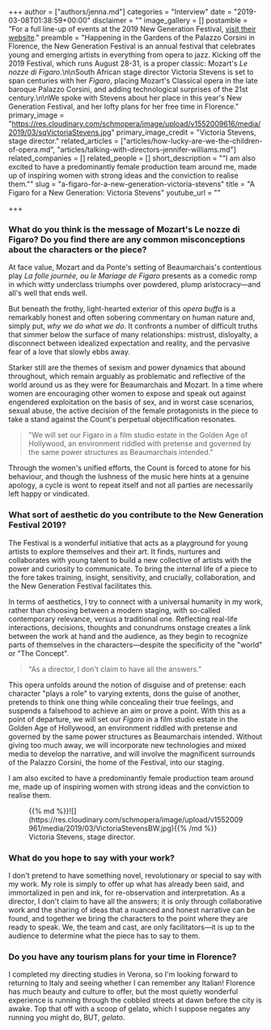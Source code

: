 +++
author = ["authors/jenna.md"]
categories = "Interview"
date = "2019-03-08T01:38:59+00:00"
disclaimer = ""
image_gallery = []
postamble = "For a full line-up of events at the 2019 New Generation Festival, [visit their website](https://www.newgenerationfestival.org/en/2019)."
preamble = "Happening in the Gardens of the Palazzo Corsini in Florence, the New Generation Festival is an annual festival that celebrates young and emerging artists in everything from opera to jazz. Kicking off the 2019 Festival, which runs August 28-31, is a proper classic: Mozart's _Le nozze di Figaro_.\n\nSouth African stage director Victoria Stevens is set to span centuries with her _Figaro_, placing Mozart's Classical opera in the late baroque Palazzo Corsini, and adding technological surprises of the 21st century.\n\nWe spoke with Stevens about her place in this year's New Generation Festival, and her lofty plans for her free time in Florence."
primary_image = "https://res.cloudinary.com/schmopera/image/upload/v1552009616/media/2019/03/sqVictoriaStevens.jpg"
primary_image_credit = "Victoria Stevens, stage director."
related_articles = ["articles/how-lucky-are-we-the-children-of-opera.md", "articles/talking-with-directors-jennifer-williams.md"]
related_companies = []
related_people = []
short_description = "\"I am also excited to have a predominantly female production team around me, made up of inspiring women with strong ideas and the conviction to realise them.\""
slug = "a-figaro-for-a-new-generation-victoria-stevens"
title = "A Figaro for a New Generation: Victoria Stevens"
youtube_url = ""

+++
### What do you think is the message of Mozart's Le nozze di Figaro? Do you find there are any common misconceptions about the characters or the piece?

At face value, Mozart and da Ponte's setting of Beaumarchais's contentious play _La folle journée, ou le Mariage de Figaro_ presents as a comedic romp in which witty underclass triumphs over powdered, plump aristocracy—and all's well that ends well.

But beneath the frothy, light-hearted exterior of this _opera buffa_ is a remarkably honest and often sobering commentary on human nature and, simply put, _why we do what we do_. It confronts a number of difficult truths that simmer below the surface of many relationships: mistrust, disloyalty, a disconnect between idealized expectation and reality, and the pervasive fear of a love that slowly ebbs away.

Starker still are the themes of sexism and power dynamics that abound throughout, which remain arguably as problematic and reflective of the world around us as they were for Beaumarchais and Mozart. In a time where women are encouraging other women to expose and speak out against engendered exploitation on the basis of sex, and in worst case scenarios, sexual abuse, the active decision of the female protagonists in the piece to take a stand against the Count's perpetual objectification resonates.

>"We will set our Figaro in a film studio estate in the Golden Age of Hollywood, an environment riddled with pretense and governed by the same power structures as Beaumarchais intended."

Through the women's unified efforts, the Count is forced to atone for his behaviour, and though the lushness of the music here hints at a genuine apology, a cycle is wont to repeat itself and not all parties are necessarily left happy or vindicated.

### What sort of aesthetic do you contribute to the New Generation Festival 2019?

The Festival is a wonderful initiative that acts as a playground for young artists to explore themselves and their art. It finds, nurtures and collaborates with young talent to build a new collective of artists with the power and curiosity to communicate. To bring the internal life of a piece to the fore takes training, insight, sensitivity, and crucially, collaboration, and the New Generation Festival facilitates this.

In terms of aesthetics, I try to connect with a universal humanity in my work, rather than choosing between a modern staging, with so-called contemporary relevance, versus a traditional one. Reflecting real-life interactions, decisions, thoughts and conundrums onstage creates a link between the work at hand and the audience, as they begin to recognize parts of themselves in the characters—despite the specificity of the "world" or "The Concept".

>"As a director, I don't claim to have all the answers."

This opera unfolds around the notion of disguise and of pretense: each character "plays a role" to varying extents, dons the guise of another, pretends to think one thing while concealing their true feelings, and suspends a falsehood to achieve an aim or prove a point. With this as a point of departure, we will set our _Figaro_ in a film studio estate in the Golden Age of Hollywood, an environment riddled with pretense and governed by the same power structures as Beaumarchais intended. Without giving too much away, we will incorporate new technologies and mixed media to develop the narrative, and will involve the magnificent surrounds of the Palazzo Corsini, the home of the Festival, into our staging.

I am also excited to have a predominantly female production team around me, made up of inspiring women with strong ideas and the conviction to realise them.

<figure data-type="image">{{% md %}}![](https://res.cloudinary.com/schmopera/image/upload/v1552009961/media/2019/03/VictoriaStevensBW.jpg){{% /md %}}

<figcaption>Victoria Stevens, stage director.</figcaption>

</figure>

### What do you hope to say with your work?

I don't pretend to have something novel, revolutionary or special to say with my work. My role is simply to offer up what has already been said, and immortalized in pen and ink, for re-observation and interpretation. As a director, I don't claim to have all the answers; it is only through collaborative work and the sharing of ideas that a nuanced and honest narrative can be found, and together we bring the characters to the point where they are ready to speak. We, the team and cast, are only facilitators—it is up to the audience to determine what the piece has to say to them.

### Do you have any tourism plans for your time in Florence?

I completed my directing studies in Verona, so I'm looking forward to returning to Italy and seeing whether I can remember any Italian! Florence has much beauty and culture to offer, but the most quietly wonderful experience is running through the cobbled streets at dawn before the city is awake. Top that off with a scoop of gelato, which I suppose negates any running you might do, BUT, _gelato_.